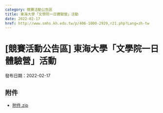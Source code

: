 ```yaml
---
category: 競賽活動公告區
title: 東海大學「文學院一日體驗營」活動
date: 2022-02-17
href: http://www.smhs.kh.edu.tw/p/406-1000-2929,r21.php?Lang=zh-tw
---
```


# [競賽活動公告區] 東海大學「文學院一日體驗營」活動

發布日期：2022-02-17

<div><div></div><div></div></div>

## 附件

- [附件.zip](https://www.smhs.kh.edu.tw/app/index.php?Action=downloadfile&file=WVhSMFlXTm9MekU1TDNCMFlWOHlOalEyWHpneU1qUTNOamxmTlRjME1ERXVlbWx3&fname=DGGGROTSYWQO41XX50LKSWHGRK30OOLKDGUWTSKK4125MLVWKPROVTPOUSSSPKPO)
